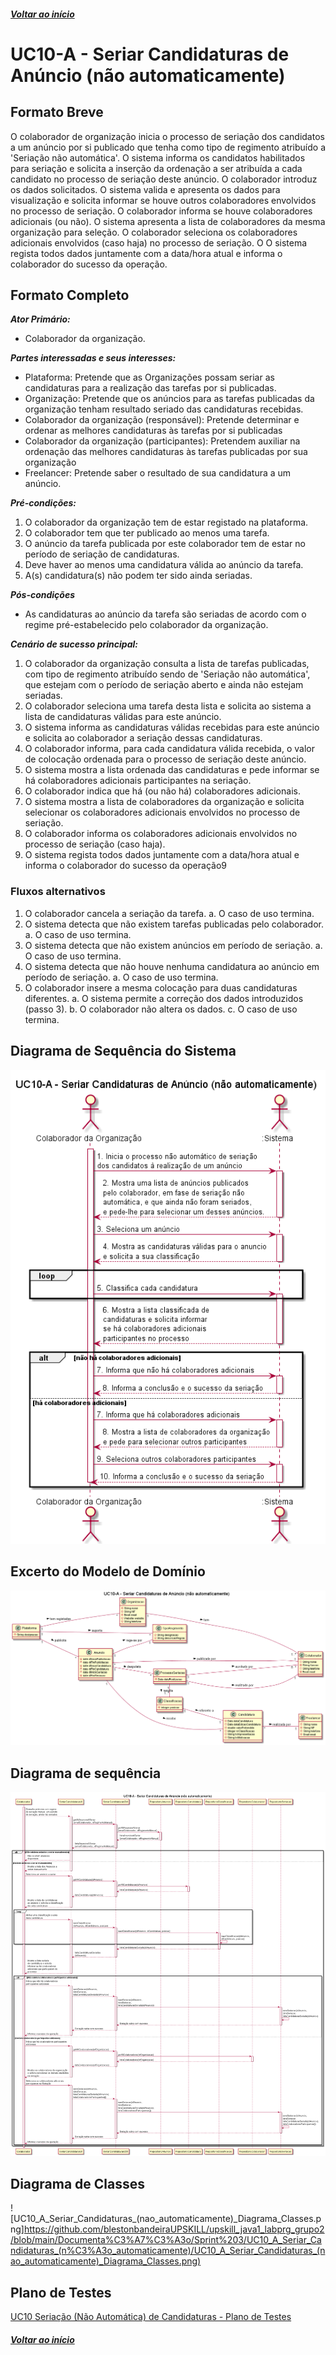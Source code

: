 ##### [Voltar ao início](https://github.com/blestonbandeiraUPSKILL/upskill_java1_labprg_grupo2/tree/main/README.md)

# UC10-A - Seriar Candidaturas de Anúncio (não automaticamente)


## Formato Breve

O colaborador de organização inicia o processo de seriação dos candidatos a um anúncio por si publicado que tenha como tipo de regimento atribuído a 'Seriação não automática'. O sistema informa os candidatos habilitados para seriação e solicita a inserção da ordenação a ser atribuída a cada candidato no processo de seriação deste anúncio. O colaborador introduz os dados solicitados. O sistema valida e apresenta os dados para visualização e solicita informar se houve outros colaboradores envolvidos no processo de seriação. O colaborador informa se houve colaboradores adicionais (ou não). O sistema apresenta a lista de colaboradores da mesma organização para seleção. O colaborador seleciona os colaboradores adicionais envolvidos (caso haja) no processo de seriação. O O sistema regista todos dados juntamente com a data/hora atual e informa o colaborador do sucesso da operação.

## Formato Completo

**_Ator Primário:_**

- Colaborador da organização.

**_Partes interessadas e seus interesses:_**

- Plataforma: Pretende que as Organizações possam seriar as candidaturas para a realização das tarefas por si publicadas.
- Organização: Pretende que os anúncios para as tarefas publicadas da organização tenham resultado seriado das candidaturas recebidas.
- Colaborador da organização (responsável): Pretende determinar e ordenar as melhores candidaturas às tarefas por si publicadas
- Colaborador da organização (participantes): Pretendem auxiliar na ordenação das melhores candidaturas às tarefas publicadas por sua organização
- Freelancer: Pretende saber o resultado de sua candidatura a um anúncio.

**_Pré-condições:_**

1.	O colaborador da organização tem de estar registado na plataforma.
2.	O colaborador tem que ter publicado ao menos uma tarefa.
3.	O anúncio da tarefa publicada por este colaborador tem de estar no período de seriação de candidaturas.
4.  Deve haver ao menos uma candidatura válida ao anúncio da tarefa.
5.  A(s) candidatura(s) não podem ter sido ainda seriadas.

**_Pós-condições_**

- As candidaturas ao anúncio da tarefa são seriadas de acordo com o regime pré-estabelecido pelo colaborador da organização.

**_Cenário de sucesso principal:_**

1.	O colaborador da organização consulta a lista de tarefas publicadas, com tipo de regimento atribuído sendo de 'Seriação não automática',
que estejam com o período de seriação aberto e ainda não estejam seriadas.
2.  O colaborador seleciona uma tarefa desta lista e solicita ao sistema a lista de candidaturas válidas para este anúncio.
3.  O sistema informa as candidaturas válidas recebidas para este anúncio e solicita ao colaborador a seriação dessas candidaturas.
4.  O colaborador informa, para cada candidatura válida recebida, o valor de colocação ordenada para o processo de seriação deste anúncio.
5.  O sistema mostra a lista ordenada das candidaturas e pede informar se há colaboradores adicionais participantes na seriação.
6.  O colaborador indica que há (ou não há) colaboradores adicionais.
7.  O sistema mostra a lista de colaboradores da organização e solicita selecionar os colaboradores adicionais envolvidos no processo de seriação.
8.  O colaborador informa os colaboradores adicionais envolvidos no processo de seriação (caso haja). 
9.  O sistema regista todos dados juntamente com a data/hora atual e informa o colaborador do sucesso da operação9


### Fluxos alternativos

1.	O colaborador cancela a seriação da tarefa.
    a.	O caso de uso termina.
2.	O sistema detecta que não existem tarefas publicadas pelo colaborador.
    a.	O caso de uso termina. 
3.	O sistema detecta que não existem anúncios em período de seriação.
    a.	O caso de uso termina.
4.  O sistema detecta que não houve nenhuma candidatura ao anúncio em período de seriação.
    a.	O caso de uso termina.
5.  O colaborador insere a mesma colocação para duas candidaturas diferentes.
    a.	O sistema permite a correção dos dados introduzidos (passo 3).
    b.  O colaborador não altera os dados.
    c.  O caso de uso termina.

## Diagrama de Sequência do Sistema
![UC10_A_Seriar_Candidaturas_(nao_automaticamente).png](https://github.com/blestonbandeiraUPSKILL/upskill_java1_labprg_grupo2/blob/main/Documenta%C3%A7%C3%A3o/Sprint%203/UC10_A_Seriar_Candidaturas_(n%C3%A3o_automaticamente)/UC10_A_Seriar_Candidaturas_(nao_automaticamente).png)

## Excerto do Modelo de Domínio
![UC10_A_Seriar_Candidaturas_(nao_automaticamente)_Modelo_Dominio.png](https://github.com/blestonbandeiraUPSKILL/upskill_java1_labprg_grupo2/blob/main/Documenta%C3%A7%C3%A3o/Sprint%203/UC10_A_Seriar_Candidaturas_(n%C3%A3o_automaticamente)/UC10_A_Seriar_Candidaturas_(nao_automaticamente)_Modelo_Dominio.png)

## Diagrama de sequência <br/>
![UC10_A_Seriar_Candidaturas_(nao_automaticamente)_Diagrama_Sequencia.png](https://github.com/blestonbandeiraUPSKILL/upskill_java1_labprg_grupo2/blob/main/Documenta%C3%A7%C3%A3o/Sprint%203/UC10_A_Seriar_Candidaturas_(n%C3%A3o_automaticamente)/UC10_A_Seriar_Candidaturas_(nao_automaticamente)_Diagrama_Sequencia.png)

## Diagrama de Classes <br/>
![UC10_A_Seriar_Candidaturas_(nao_automaticamente)_Diagrama_Classes.png]https://github.com/blestonbandeiraUPSKILL/upskill_java1_labprg_grupo2/blob/main/Documenta%C3%A7%C3%A3o/Sprint%203/UC10_A_Seriar_Candidaturas_(n%C3%A3o_automaticamente)/UC10_A_Seriar_Candidaturas_(nao_automaticamente)_Diagrama_Classes.png)

## Plano de Testes <br/>
[UC10 Seriação (Não Automática) de Candidaturas - Plano de Testes](UC10_Seriação_(Não_Automática)_de_Candidaturas_PlanoTestes.md)

##### [Voltar ao início](https://github.com/blestonbandeiraUPSKILL/upskill_java1_labprg_grupo2/tree/main/README.md)
